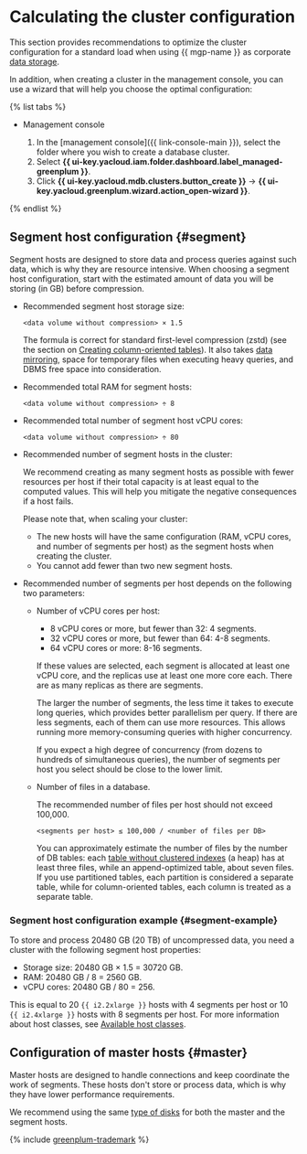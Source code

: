 # Calculating the cluster configuration

This section provides recommendations to optimize the cluster configuration for a standard load when using {{ mgp-name }} as corporate [data storage](https://en.wikipedia.org/wiki/Data_storage).

In addition, when creating a cluster in the management console, you can use a wizard that will help you choose the optimal configuration:

{% list tabs %}

- Management console

   1. In the [management console]({{ link-console-main }}), select the folder where you wish to create a database cluster.
   1. Select **{{ ui-key.yacloud.iam.folder.dashboard.label_managed-greenplum }}**.
   1. Click **{{ ui-key.yacloud.mdb.clusters.button_create }}** → **{{ ui-key.yacloud.greenplum.wizard.action_open-wizard }}**.

{% endlist %}

## Segment host configuration {#segment}

Segment hosts are designed to store data and process queries against such data, which is why they are resource intensive. When choosing a segment host configuration, start with the estimated amount of data you will be storing (in GB) before compression.

* Recommended segment host storage size:

   ```text
   <data volume without compression> × 1.5
   ```

   The formula is correct for standard first-level compression (zstd) (see the section on [Creating column-oriented tables](../concepts/tables.md#create-columnar-table)). It also takes [data mirroring](../concepts/index.md), space for temporary files when executing heavy queries, and DBMS free space into consideration.

* Recommended total RAM for segment hosts:

   ```text
   <data volume without compression> ÷ 8
   ```

* Recommended total number of segment host vCPU cores:

   ```text
   <data volume without compression> ÷ 80
   ```

* Recommended number of segment hosts in the cluster:

   We recommend creating as many segment hosts as possible with fewer resources per host if their total capacity is at least equal to the computed values. This will help you mitigate the negative consequences if a host fails.

   Please note that, when scaling your cluster:

   * The new hosts will have the same configuration (RAM, vCPU cores, and number of segments per host) as the segment hosts when creating the cluster.
   * You cannot add fewer than two new segment hosts.

* Recommended number of segments per host depends on the following two parameters:

   * Number of vCPU cores per host:

      * 8 vCPU cores or more, but fewer than 32: 4 segments.
      * 32 vCPU cores or more, but fewer than 64: 4-8 segments.
      * 64 vCPU cores or more: 8-16 segments.

      If these values are selected, each segment is allocated at least one vCPU core, and the replicas use at least one more core each. There are as many replicas as there are segments.

      The larger the number of segments, the less time it takes to execute long queries, which provides better parallelism per query. If there are less segments, each of them can use more resources. This allows running more memory-consuming queries with higher concurrency.

      If you expect a high degree of concurrency (from dozens to hundreds of simultaneous queries), the number of segments per host you select should be close to the lower limit.

   * Number of files in a database.

      The recommended number of files per host should not exceed 100,000.

      ```text
      <segments per host> ≤ 100,000 / <number of files per DB>
      ```

      You can approximately estimate the number of files by the number of DB tables: each [table without clustered indexes](../concepts/tables.md) (a heap) has at least three files, while an append-optimized table, about seven files. If you use partitioned tables, each partition is considered a separate table, while for column-oriented tables, each column is treated as a separate table.

### Segment host configuration example {#segment-example}

To store and process 20480 GB (20 TB) of uncompressed data, you need a cluster with the following segment host properties:

* Storage size: 20480 GB × 1.5 = 30720 GB.
* RAM: 20480 GB / 8 = 2560 GB.
* vCPU cores: 20480 GB / 80 = 256.

This is equal to 20 `{{ i2.2xlarge }}` hosts with 4 segments per host or 10 `{{ i2.4xlarge }}` hosts with 8 segments per host. For more information about host classes, see [Available host classes](../concepts/instance-types.md#available-flavors).

## Configuration of master hosts {#master}

Master hosts are designed to handle connections and keep coordinate the work of segments. These hosts don't store or process data, which is why they have lower performance requirements.

We recommend using the same [type of disks](../concepts/storage.md) for both the master and the segment hosts.

{% include [greenplum-trademark](../../_includes/mdb/mgp/trademark.md) %}
